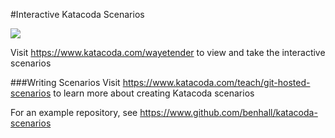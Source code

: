 #Interactive Katacoda Scenarios

[![](http://shields.katacoda.com/katacoda/wayetender/count.svg)](https://www.katacoda.com/wayetender "Get your profile on Katacoda.com")

Visit https://www.katacoda.com/wayetender to view and take the interactive scenarios

###Writing Scenarios
Visit https://www.katacoda.com/teach/git-hosted-scenarios to learn more about creating Katacoda scenarios

For an example repository, see https://www.github.com/benhall/katacoda-scenarios
